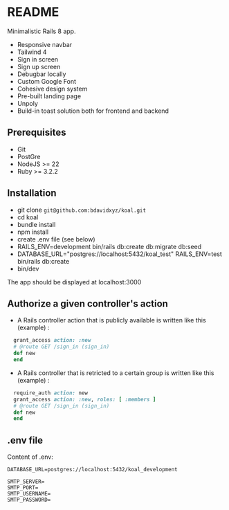 # README

Minimalistic Rails 8 app.

- Responsive navbar
- Tailwind 4
- Sign in screen
- Sign up screen
- Debugbar locally
- Custom Google Font
- Cohesive design system
- Pre-built landing page
- Unpoly
- Build-in toast solution both for frontend and backend

## Prerequisites

- Git
- PostGre
- NodeJS >= 22
- Ruby >= 3.2.2

## Installation

- git clone `git@github.com:bdavidxyz/koal.git`
- cd koal
- bundle install
- npm install
- create .env file (see below)
- RAILS_ENV=development bin/rails db:create db:migrate db:seed
- DATABASE_URL="postgres://localhost:5432/koal_test" RAILS_ENV=test bin/rails db:create
- bin/dev

The app should be displayed at localhost:3000

## Authorize a given controller's action

- A Rails controller action that is publicly available is written like this (example) :

```ruby
  grant_access action: :new
  # @route GET /sign_in (sign_in)
  def new
  end
```

- A Rails controller that is retricted to a certain group is written like this (example) :

```ruby
  require_auth action: new
  grant_access action: :new, roles: [ :members ]
  # @route GET /sign_in (sign_in)
  def new
  end
```

## .env file

Content of .env:

```
DATABASE_URL=postgres://localhost:5432/koal_development

SMTP_SERVER=
SMTP_PORT=
SMTP_USERNAME=
SMTP_PASSWORD=
```
